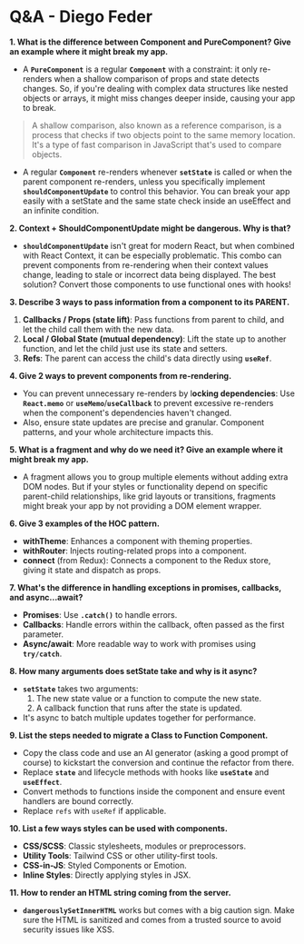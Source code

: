 # Q&A - Diego Feder

**1. What is the difference between Component and PureComponent? Give an example where it might break my app.**

- A **`PureComponent`** is a regular **`Component`** with a constraint: it only re-renders when a shallow comparison of props and state detects changes. So, if you're dealing with complex data structures like nested objects or arrays, it might miss changes deeper inside, causing your app to break.

> A shallow comparison, also known as a reference comparison, is a process that checks if two objects point to the same memory location. It's a type of fast comparison in JavaScript that's used to compare objects.

- A regular **`Component`** re-renders whenever **`setState`** is called or when the parent component re-renders, unless you specifically implement **`shouldComponentUpdate`** to control this behavior. You can break your app easily with a setState and the same state check inside an useEffect and an infinite condition.

**2. Context + ShouldComponentUpdate might be dangerous. Why is that?**

- **`shouldComponentUpdate`** isn't great for modern React, but when combined with React Context, it can be especially problematic. This combo can prevent components from re-rendering when their context values change, leading to stale or incorrect data being displayed. The best solution? Convert those components to use functional ones with hooks!

**3. Describe 3 ways to pass information from a component to its PARENT.**

1. **Callbacks / Props (state lift)**: Pass functions from parent to child, and let the child call them with the new data.
2. **Local / Global State (mutual dependency)**: Lift the state up to another function, and let the child just use its state and setters.
3. **Refs**: The parent can access the child's data directly using **`useRef`**.

**4. Give 2 ways to prevent components from re-rendering.**

- You can prevent unnecessary re-renders by l**ocking dependencies**: Use **`React.memo`** or **`useMemo`**/**`useCallback`** to prevent excessive re-renders when the component's dependencies haven't changed.
- Also, ensure state updates are precise and granular. Component patterns, and your whole architecture impacts this.

**5. What is a fragment and why do we need it? Give an example where it might break my app.**

- A fragment allows you to group multiple elements without adding extra DOM nodes. But if your styles or functionality depend on specific parent-child relationships, like grid layouts or transitions, fragments might break your app by not providing a DOM element wrapper.

**6. Give 3 examples of the HOC pattern.**

- **withTheme**: Enhances a component with theming properties.
- **withRouter**: Injects routing-related props into a component.
- **connect** (from Redux): Connects a component to the Redux store, giving it state and dispatch as props.

**7. What's the difference in handling exceptions in promises, callbacks, and async...await?**

- **Promises**: Use **`.catch()`** to handle errors.
- **Callbacks**: Handle errors within the callback, often passed as the first parameter.
- **Async/await**: More readable way to work with promises using **`try/catch`**.

**8. How many arguments does setState take and why is it async?**

- **`setState`** takes two arguments:
    1. The new state value or a function to compute the new state.
    2. A callback function that runs after the state is updated.
- It's async to batch multiple updates together for performance.

**9. List the steps needed to migrate a Class to Function Component.**

- Copy the class code and use an AI generator (asking a good prompt of course) to kickstart the conversion and continue the refactor from there.
- Replace **`state`** and lifecycle methods with hooks like **`useState`** and **`useEffect`**.
- Convert methods to functions inside the component and ensure event handlers are bound correctly.
- Replace `refs` with `useRef` if applicable.

**10. List a few ways styles can be used with components.**

- **CSS/SCSS**: Classic stylesheets, modules or preprocessors.
- **Utility Tools**: Tailwind CSS or other utility-first tools.
- **CSS-in-JS**: Styled Components or Emotion.
- **Inline Styles**: Directly applying styles in JSX.

**11. How to render an HTML string coming from the server.**

- **`dangerouslySetInnerHTML`** works but comes with a big caution sign. Make sure the HTML is sanitized and comes from a trusted source to avoid security issues like XSS.
